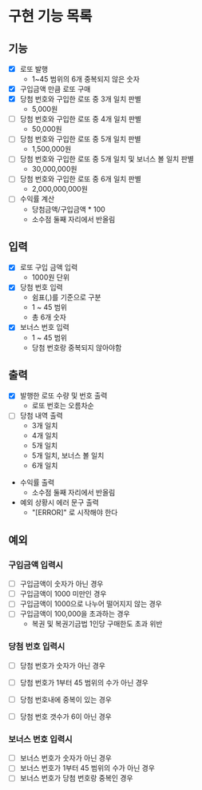 # 구현 기능 목록


## 기능

* [x] 로또 발행
  * 1~45 범위의 6개 중복되지 않은 숫자
* [x] 구입금액 만큼 로또 구매
* [x] 당첨 번호와 구입한 로또 중 3개 일치 판별
  * 5,000원
* [ ] 당첨 번호와 구입한 로또 중 4개 일치 판별
  * 50,000원
* [ ] 당첨 번호와 구입한 로또 중 5개 일치 판별
  * 1,500,000원
* [ ] 당첨 번호와 구입한 로또 중 5개 일치 및 보너스 볼 일치 판별
  * 30,000,000원
* [ ] 당첨 번호와 구입한 로또 중 6개 일치 판별
  * 2,000,000,000원
* [ ] 수익률 계산
  * 당첨금액/구입금액 * 100 
  * 소수점 둘째 자리에서 반올림


## 입력

* [x] 로또 구입 금액 입력
  * 1000원 단위
* [x] 당첨 번호 입력
  * 쉼표(,)를 기준으로 구분
  * 1 ~ 45 범위
  * 총 6개 숫자
* [x] 보너스 번호 입력
  * 1 ~ 45 범위
  * 당첨 번호랑 중복되지 않아야함


## 출력

* [x] 발행한 로또 수량 및 번호 출력
  * 로또 번호는 오름차순
* [ ] 당첨 내역 출력
  * 3개 일치
  * 4개 일치
  * 5개 일치
  * 5개 일치, 보너스 볼 일치
  * 6개 일치
* 수익률 출력
  * 소수점 둘째 자리에서 반올림
* 예외 상황시 에러 문구 출력
  * "[ERROR]" 로 시작해야 한다


## 예외

### 구입금액 입력시

* [ ] 구입금액이 숫자가 아닌 경우
* [ ] 구입금액이 1000 미만인 경우
* [ ] 구입금액이 1000으로 나누어 떨어지지 않는 경우
* [ ] 구입금액이 100,000을 초과하는 경우
  * 복권 및 복권기금법 1인당 구매한도 초과 위반


### 당첨 번호 입력시

* [ ] 당첨 번호가 숫자가 아닌 경우
* [ ] 당첨 번호가 1부터 45 범위의 수가 아닌 경우
* [ ] 당첨 번호내에 중복이 있는 경우
* [ ] 당첨 번호 갯수가 6이 아닌 경우


### 보너스 번호 입력시

* [ ] 보너스 번호가 숫자가 아닌 경우
* [ ] 보너스 번호가 1부터 45 범위의 수가 아닌 경우
* [ ] 보너스 번호가 당첨 번호랑 중복인 경우
